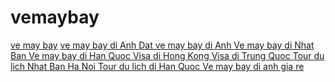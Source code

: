 vemaybay
========

<a href="http://fcvietnam.vn/">ve may bay</a>
<a href="http://fcvietnam.vn/ve-may-bay/ve-may-bay-di-anh-n.html"> ve may bay di Anh </a>
<a href="http://fcvietnam.vn/ve-may-bay/dat-ve-may-bay-di-anh-n.html">Dat ve may bay di Anh </a>
<a href="http://fcvietnam.vn/ve-may-bay/ve-may-bay-di-nhat-ban-n.html"> Ve may bay di Nhat Ban </a>
<a href="http://fcvietnam.vn/ve-may-bay/ve-may-bay-di-han-quoc-n.html"> Ve may bay di Han Quoc </a>
<a href="http://fcvietnam.vn/lam-visa/visa-di-hong-kong-n.html"> Visa di Hong Kong  </a>
<a href="http://fcvietnam.vn/lam-visa/lam-visa-di-trung-quoc-n.html"> Visa di Trung Quoc </a>
<a href="http://fcvietnam.vn/tour-du-lich/tour-du-lich-nhat-ban-ha-noi-n.html"> Tour du lich Nhat Ban Ha Noi </a>
<a href="http://fcvietnam.vn/tour-du-lich/tour-du-lich-di-han-quoc-n.html"> Tour du lich di Han Quoc </a>
<a href="http://fcvietnam.vn/ve-may-bay/ve-may-bay-di-anh-gia-re-n.html"> Ve may bay di anh gia re </a>
